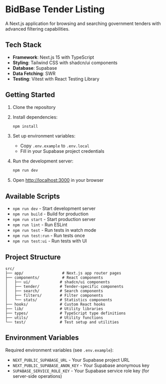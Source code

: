 # BidBase Tender Listing

A Next.js application for browsing and searching government tenders with advanced filtering capabilities.

## Tech Stack

- **Framework**: Next.js 15 with TypeScript
- **Styling**: Tailwind CSS with shadcn/ui components
- **Database**: Supabase
- **Data Fetching**: SWR
- **Testing**: Vitest with React Testing Library

## Getting Started

1. Clone the repository
2. Install dependencies:

   ```bash
   npm install
   ```

3. Set up environment variables:

   - Copy `.env.example` to `.env.local`
   - Fill in your Supabase project credentials

4. Run the development server:

   ```bash
   npm run dev
   ```

5. Open [http://localhost:3000](http://localhost:3000) in your browser

## Available Scripts

- `npm run dev` - Start development server
- `npm run build` - Build for production
- `npm run start` - Start production server
- `npm run lint` - Run ESLint
- `npm run test` - Run tests in watch mode
- `npm run test:run` - Run tests once
- `npm run test:ui` - Run tests with UI

## Project Structure

```
src/
├── app/                 # Next.js app router pages
├── components/          # React components
│   ├── ui/             # shadcn/ui components
│   ├── tender/         # Tender-specific components
│   ├── search/         # Search components
│   ├── filters/        # Filter components
│   └── stats/          # Statistics components
├── hooks/              # Custom React hooks
├── lib/                # Utility libraries
├── types/              # TypeScript type definitions
├── utils/              # Utility functions
└── test/               # Test setup and utilities
```

## Environment Variables

Required environment variables (see `.env.example`):

- `NEXT_PUBLIC_SUPABASE_URL` - Your Supabase project URL
- `NEXT_PUBLIC_SUPABASE_ANON_KEY` - Your Supabase anonymous key
- `SUPABASE_SERVICE_ROLE_KEY` - Your Supabase service role key (for server-side operations)
